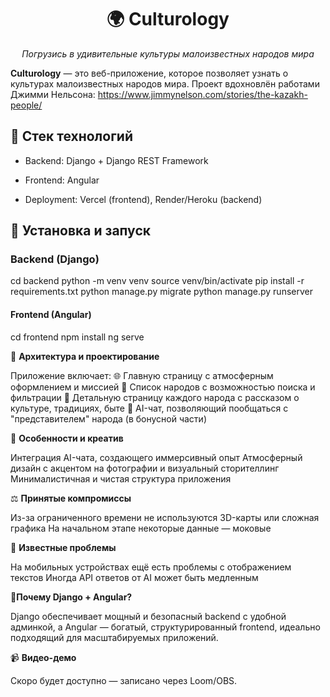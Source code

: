 <h1 align="center">🌍 Culturology</h1>
<p align="center"><em>Погрузись в удивительные культуры малоизвестных народов мира</em></p>

**Culturology** — это веб-приложение, которое позволяет узнать о культурах малоизвестных народов мира. Проект вдохновлён работами Джимми Нельсона: https://www.jimmynelson.com/stories/the-kazakh-people/


## 🔧 Стек технологий

- Backend: Django + Django REST Framework
  
- Frontend: Angular
  
- Deployment: Vercel (frontend), Render/Heroku (backend)

## 🚀 **Установка и запуск**

### Backend (Django)

cd backend
python -m venv venv
source venv/bin/activate
pip install -r requirements.txt
python manage.py migrate
python manage.py runserver

#### Frontend (Angular) 
cd frontend
npm install
ng serve

🧩 **Архитектура и проектирование**

Приложение включает:
🌐 Главную страницу с атмосферным оформлением и миссией
👥 Список народов с возможностью поиска и фильтрации
📖 Детальную страницу каждого народа с рассказом о культуре, традициях, быте
🤖 AI-чат, позволяющий пообщаться с "представителем" народа (в бонусной части)

🌈 **Особенности и креатив**

Интеграция AI-чата, создающего иммерсивный опыт
Атмосферный дизайн с акцентом на фотографии и визуальный сторителлинг
Минималистичная и чистая структура приложения

⚖️ **Принятые компромиссы**

Из-за ограниченного времени не используются 3D-карты или сложная графика
На начальном этапе некоторые данные — моковые

🐞 **Известные проблемы**

На мобильных устройствах ещё есть проблемы с отображением текстов
Иногда API ответов от AI может быть медленным

🤔**Почему Django + Angular?**

Django обеспечивает мощный и безопасный backend с удобной админкой, а Angular — богатый, структурированный frontend, идеально подходящий для масштабируемых приложений.

📹 **Видео-демо**

Скоро будет доступно — записано через Loom/OBS.

